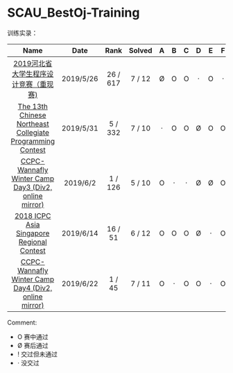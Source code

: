 # SCAU_BestOj-Training

训练实录：

|                             Name                             |   Date    |   Rank   | Solved |  A   |  B   |  C   |  D   |  E   |  F   |  G   |  H   |  I   |  J   |  K   |  L   |  M   |  N   |
| :----------------------------------------------------------: | :-------: | :------: | :----: | :--: | :--: | :--: | :--: | :--: | :--: | :--: | :--: | :--: | :--: | :--: | :--: | :--: | :--: |
| [2019河北省大学生程序设计竞赛（重现赛)](https://purplebro.github.io/2019/05/25/2019%E6%B2%B3%E5%8C%97%E7%9C%81%E5%A4%A7%E5%AD%A6%E7%94%9F%E7%A8%8B%E5%BA%8F%E8%AE%BE%E8%AE%A1%E7%AB%9E%E8%B5%9B%EF%BC%88%E9%87%8D%E7%8E%B0%E8%B5%9B%EF%BC%89/) | 2019/5/26 | 26 / 617 | 7 / 12 |  Ø   |  O   |  O   |  ·   |  O   |  ·   |  O   |  O   |  Ø   |  Ø   |  O   |  O   |  /   |  /   |
| [The 13th Chinese Northeast Collegiate Programming Contest](<https://purplebro.github.io/2019/05/31/The-13th-Chinese-Northeast-Collegiate-Programming-Contest/>) | 2019/5/31 | 5 / 332  | 7 / 10 |  ·   |  O   |  O   |  Ø   |  O   |  O   |  O   |  O   |  ·   |  O   |  /   |  /   |  /   |  /   |
| [CCPC-Wannafly Winter Camp Day3 (Div2, online mirror)](<https://purplebro.github.io/2019/06/02/CCPC-Wannafly-Winter-Camp-Day3-Div2-online-mirror/>) | 2019/6/2  | 1 / 126  | 5 / 10 |  O   |  ·   |  ·   |  Ø   |  Ø   |  O   |  O   |  O   |  O   |  Ø   |  /   |  /   |  /   |  /   |
| [2018 ICPC Asia Singapore Regional Contest](https://purplebro.github.io/2019/06/22/2018-ICPC-Asia-Singapore-Regional-Contest/) | 2019/6/14 | 16 / 51  | 6 / 12 |  O   |  O   |  O   |  Ø   |  ·   |  O   |  ·   |  ·   |  ·   |  O   |  ·   |  O   |  /   |  /   |
| [CCPC-Wannafly Winter Camp Day4 (Div2, online mirror)](https://purplebro.github.io/2019/06/22/CCPC-Wannafly-Winter-Camp-Day4-Div2-online-mirror/) | 2019/6/22 |  1 / 45  | 7 / 11 |  O   |  ·   |  O   |  O   |  ·   |  O   |  O   |  ·   |  O   |  ·   |  O   |  /   |  /   |  /   |

Comment:

- O 赛中通过
- Ø 赛后通过
- ! 交过但未通过
- · 没交过

